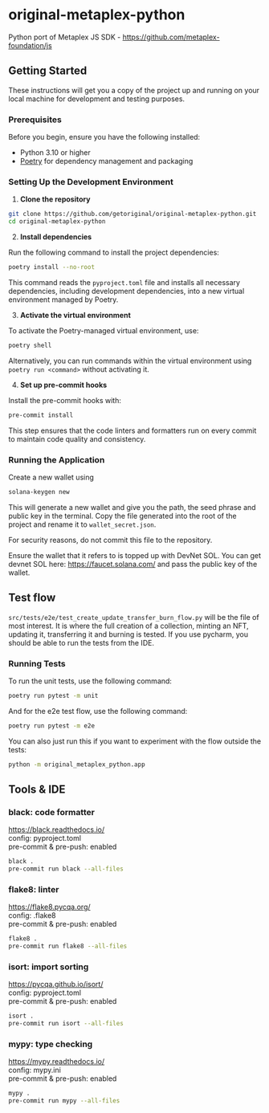 # original-metaplex-python
Python port of Metaplex JS SDK - https://github.com/metaplex-foundation/js

## Getting Started

These instructions will get you a copy of the project up and running on your local machine for development and testing purposes.

### Prerequisites

Before you begin, ensure you have the following installed:
- Python 3.10 or higher
- [Poetry](https://python-poetry.org/docs/#installation) for dependency management and packaging

### Setting Up the Development Environment

1. **Clone the repository**

```bash
git clone https://github.com/getoriginal/original-metaplex-python.git
cd original-metaplex-python
```

2. **Install dependencies**

Run the following command to install the project dependencies:

```bash
poetry install --no-root
```


This command reads the `pyproject.toml` file and installs all necessary dependencies, including development dependencies, into a new virtual environment managed by Poetry.

3. **Activate the virtual environment**

To activate the Poetry-managed virtual environment, use:

```bash
poetry shell
```


Alternatively, you can run commands within the virtual environment using `poetry run <command>` without activating it.

4. **Set up pre-commit hooks**

Install the pre-commit hooks with:

```bash
pre-commit install
```

This step ensures that the code linters and formatters run on every commit to maintain code quality and consistency.

### Running the Application

Create a new wallet using 
    
```bash
solana-keygen new
```

This will generate a new wallet and give you the path, the seed phrase and public key in the terminal. Copy the file generated into the root of the project and rename it to `wallet_secret.json`.

For security reasons, do not commit this file to the repository.

Ensure the wallet that it refers to is topped up with DevNet SOL. You can get devnet SOL here: https://faucet.solana.com/ and pass the public key of the wallet.

## Test flow

`src/tests/e2e/test_create_update_transfer_burn_flow.py` will be the file of most interest. 
It is where the full creation of a collection, minting an NFT, updating it, transferring it and burning is tested.
If you use pycharm, you should be able to run the tests from the IDE.


### Running Tests

To run the unit tests, use the following command:

```bash
poetry run pytest -m unit
```

And for the e2e test flow, use the following command:

```bash
poetry run pytest -m e2e
```

You can also just run this if you want to experiment with the flow outside the tests:
    
```bash
python -m original_metaplex_python.app
```

## Tools & IDE

### black: code formatter

https://black.readthedocs.io/  
config: pyproject.toml  
pre-commit & pre-push: enabled

```bash
black .
pre-commit run black --all-files
```


### flake8: linter

https://flake8.pycqa.org/  
config: .flake8  
pre-commit & pre-push: enabled  

```bash
flake8 .
pre-commit run flake8 --all-files
```

### isort: import sorting

https://pycqa.github.io/isort/  
config: pyproject.toml  
pre-commit & pre-push: enabled

```bash
isort .
pre-commit run isort --all-files
```

### mypy: type checking

https://mypy.readthedocs.io/  
config: mypy.ini  
pre-commit & pre-push: enabled

```bash
mypy .
pre-commit run mypy --all-files
```